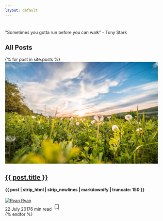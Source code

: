 ```yaml
---
layout: default
---
```


<div class="mainheading">
  <h1 class="sitetitle"></h1>
  <p class="lead">
    "Sometimes you gotta run before you can walk" - Tony Stark
  </p>
</div>

<section class="recent-posts">
  <div class="section-title">
    <h2><span>All Posts</span></h2>
  </div>
  <div class="card-columns listrecent">
    {% for post in site.posts %}
      <div class="card">
        <a href="{{ post.url }}">
          <img class="img-fluid" src="/assets/img/demopic/8.jpg" alt="">
        </a>
        <div class="card-block">
          <h2 class="card-title"><a href="{{ post.url }}">{{ post.title }}</a></h2>
          <h4 class="card-text">{{ post | strip_html | strip_newlines | markdownify | truncate: 150 }}</h4>
          <div class="metafooter">
            <div class="wrapfooter">
              <span class="meta-footer-thumb">
              <a href="{{ post.url }}">
                <img class="author-thumb" src="https://s.gravatar.com/avatar/79c3827e7bad5914462a25d732300459?s=250&amp;d=mm&amp;r=x" alt="Ryan">
              </a>
              </span>
              <span class="author-meta">
              <span class="post-name"><a href="/author.html">Ryan</a></span><br/>
              <span class="post-date">22 July 2017</span><span class="dot"></span><span class="post-read">6 min read</span>
              </span>
              <span class="post-read-more">
                <a href="{{ post.url }}" title="Read Story">
                  <svg class="svgIcon-use" width="25" height="25" viewbox="0 0 25 25">
                    <path d="M19 6c0-1.1-.9-2-2-2H8c-1.1 0-2 .9-2 2v14.66h.012c.01.103.045.204.12.285a.5.5 0 0 0 .706.03L12.5 16.85l5.662 4.126a.508.508 0 0 0 .708-.03.5.5 0 0 0 .118-.285H19V6zm-6.838 9.97L7 19.636V6c0-.55.45-1 1-1h9c.55 0 1 .45 1 1v13.637l-5.162-3.668a.49.49 0 0 0-.676 0z" fill-rule="evenodd"></path>
                  </svg>
                </a>
              </span>
            </div>
          </div>
        </div>
      </div>
    {% endfor %}
  </div>
</section>
